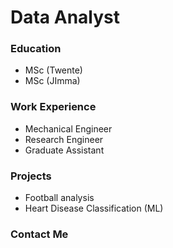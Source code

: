 # Data Analyst


### Education 
-  MSc (Twente)
-  MSc (JImma)

### Work Experience
-  Mechanical Engineer
-  Research Engineer
-  Graduate Assistant

### Projects
- Football analysis
- Heart Disease Classification (ML)

### Contact Me

